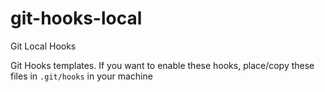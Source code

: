 # git-hooks-local
Git Local Hooks

Git Hooks templates. If you want to enable these hooks, place/copy these files in `.git/hooks` in your machine
